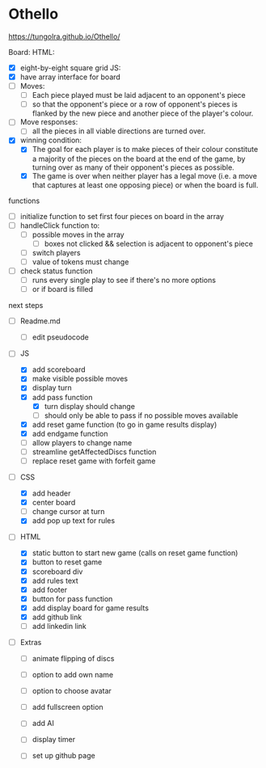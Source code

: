 # Othello
https://tungolra.github.io/Othello/

Board:
HTML:

- [x] eight-by-eight square grid
  JS:
- [x] have array interface for board
- [ ] Moves:
  - [ ] Each piece played must be laid adjacent to an opponent's piece
  - [ ] so that the opponent's piece or a row of opponent's pieces is flanked by the new piece and another piece of the player's colour.
- [ ] Move responses:
  - [ ] all the pieces in all viable directions are turned over.
- [x] winning condition:
  - [x] The goal for each player is to make pieces of their colour constitute a majority of the pieces on the board at the end of the game, by turning over as many of their opponent's pieces as possible.
  - [x] The game is over when neither player has a legal move (i.e. a move that captures at least one opposing piece) or when the board is full.

functions

- [ ] initialize function to set first four pieces on board in the array
- [ ] handleClick function to:
  - [ ] possible moves in the array
    - [ ] boxes not clicked && selection is adjacent to opponent's piece
  - [ ] switch players
  - [ ] value of tokens must change
- [ ] check status function
  - [ ] runs every single play to see if there's no more options
  - [ ] or if board is filled

next steps
- [ ] Readme.md
    - [ ] edit pseudocode
- [ ] JS

  - [x] add scoreboard
  - [x] make visible possible moves
  - [x] display turn
  - [x] add pass function
    - [x] turn display should change
    - [ ] should only be able to pass if no possible moves available
  - [x] add reset game function (to go in game results display)
  - [x] add endgame function
  - [ ] allow players to change name
  - [ ] streamline getAffectedDiscs function
  - [ ] replace reset game with forfeit game 

- [ ] CSS

  - [x] add header
  - [x] center board
  - [ ] change cursor at turn
  - [x] add pop up text for rules

- [ ] HTML

  - [x] static button to start new game (calls on reset game function)
  - [x] button to reset game
  - [x] scoreboard div
  - [x] add rules text
  - [x] add footer
  - [x] button for pass function
  - [x] add display board for game results
  - [x] add github link
  - [ ] add linkedin link

- [ ] Extras
  - [ ] animate flipping of discs
  - [ ] option to add own name
  - [ ] option to choose avatar
  - [ ] add fullscreen option
  - [ ] add AI 
  - [ ] display timer
  - [ ] set up github page


